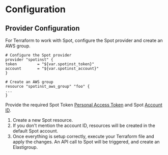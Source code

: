 # Configuration

## Provider Configuration

For Terraform to work with Spot, configure the Spot provider and create an AWS group.

```
# Configure the Spot provider
provider "spotinst" {
token         = "${var.spotinst_token}"
account       = "${var.spotinst_account}"
}

# Create an AWS group
resource "spotinst_aws_group" "foo" {
...
}
```

Provide the required Spot Token [Personal Access Token](https://console.spotinst.com/#/settings/tokens/permanent) and Spot [Account ID](https://console.spotinst.com/#/settings/account/general).

1. Create a new Spot resource.
2. If you don't mention the account ID, resources will be created in the default Spot account.
3. Once everything is setup correctly, execute your Terraform file and apply the changes. An API call to Spot will be triggered, and create an Elastigroup.
